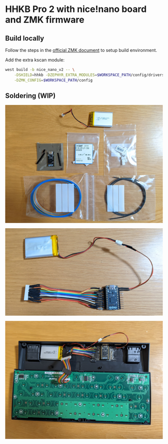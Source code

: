 # HHKB Pro 2 with nice!nano board and ZMK firmware

## Build locally

Follow the steps in the [official ZMK document](https://zmk.dev/docs/user-setup) to setup build environment.

Add the extra kscan module:

```sh
west build -b nice_nano_v2 -- \
    -DSHIELD=hhkb -DZEPHYR_EXTRA_MODULES=$WORKSPACE_PATH/config/drivers/ \
    -DZMK_CONFIG=$WORKSPACE_PATH/config
```

## Soldering (WIP)

![parts](./images/parts.jpg)

![connector](./images/connector.jpg)

![board](./images/board.jpg)
